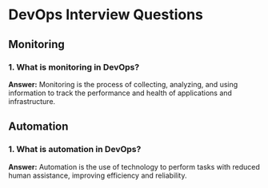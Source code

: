 # DevOps Interview Questions

## Monitoring

### 1. What is monitoring in DevOps?
**Answer:**
Monitoring is the process of collecting, analyzing, and using information to track the performance and health of applications and infrastructure.

## Automation

### 1. What is automation in DevOps?
**Answer:**
Automation is the use of technology to perform tasks with reduced human assistance, improving efficiency and reliability.